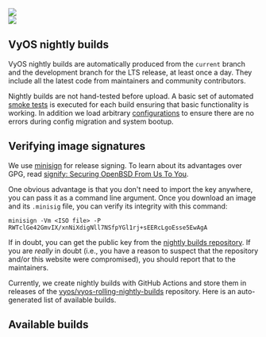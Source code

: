 <div class='nightly-builds-page'>
  <section class='banner'>
    <div class='containerCustom'>
      <div class='left-shape'>
        <img src='/img/global/shape-left.svg' />
      </div>
      <div class='right-shape'>
        <img src='/img/global/shape-right.svg' />
      </div>

  <div class='banner-div'>

  # VyOS nightly builds

  </div>

  </div>
  </section>

  <section class='content-section'>
    <div class='content-div'>
      <div class='image-signatures'>
  
  VyOS nightly builds are automatically produced from the `current` branch and the development branch for the LTS release,
  at least once a day.
  They include all the latest code from maintainers and community contributors.

  Nightly builds are not hand-tested before upload. A basic set of automated
  [smoke tests](https://github.com/vyos/vyos-1x/tree/current/smoketest/scripts/cli) is executed
  for each build ensuring that basic functionality is working. In addition we load arbitrary
  [configurations](https://github.com/vyos/vyos-1x/tree/current/smoketest/configs) to ensure
  there are no errors during config migration and system bootup.

  ## Verifying image signatures

  We use [minisign](https://jedisct1.github.io/minisign/) for release signing. To learn about its advantages
  over GPG, read [signify: Securing OpenBSD From Us To You](https://www.openbsd.org/papers/bsdcan-signify.html).

  One obvious advantage is that you don't need to import the key anywhere, you can pass it as a command line argument.
  Once you download an image and its `.minisig` file, you can verify its integrity with this command:

  ```
  minisign -Vm <ISO file> -P RWTclGe42GmvIX/xnNiXdigNll7NSfpYGl1rj+sEERcLgoEsse5EwAgA
  ```

  If in doubt, you can get the public key from the [nightly builds repository](https://github.com/vyos/vyos-rolling-nightly-builds/blob/main/minisign.pub).
  If you are _really_ in doubt (i.e., you have a reason to suspect that the repository and/or this website were compromised),
  you should report that to the maintainers.

  Currently, we create nightly builds with GitHub Actions and store them in releases of the [vyos/vyos-rolling-nightly-builds](https://github.com/vyos/vyos-rolling-nightly-builds/releases)
  repository. Here is an auto-generated list of available builds.

  </div>

  <div class='available-builds' id='available-builds'>

  ## Available builds

  </div>

  </section>

</div>
